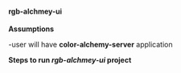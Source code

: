 #### rgb-alchmey-ui

**Assumptions**

-user will have **color-alchemy-server** application

**Steps to run *rgb-alchmey-ui* project**








